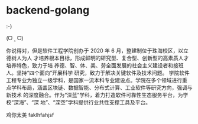 # backend-golang

:-)

(ᗜ ˰ ᗜ)

你说得对，但是软件工程学院创办于 2020 年 6 月，整建制位于珠海校区，以立德树人为人
才培养根本目标，形成鲜明的研究型、复合型、创新型的高素质人才培养特色，致力于培
养德、智、体、美、劳全面发展的社会主义建设者和接班人。坚持“四个面向”开展科学
研究，致力于解决关键软件及技术问题。
学院软件工程专业为独立一级学科，是国家一流本科专业建设点。学院在多个领域进行重
点学科布局，涵盖区块链、数据智能、分布式计算、工业软件等研究方向，强调与新技术
的深度融合。作为“深蓝”学科，着力打造软件可靠性生态服务平台，为学校“深海”、“深
地”、“深空”学科提供行业共性支撑工具及平台。

鸡你太美
faklhfahjsf
